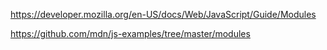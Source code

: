 https://developer.mozilla.org/en-US/docs/Web/JavaScript/Guide/Modules

https://github.com/mdn/js-examples/tree/master/modules